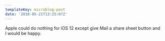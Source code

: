 ```yaml
---
templateKey: microblog-post
date: '2018-05-21T13:25:07Z'
---
```


Apple could do nothing for iOS 12 except give Mail a share sheet button and I would be happy.


